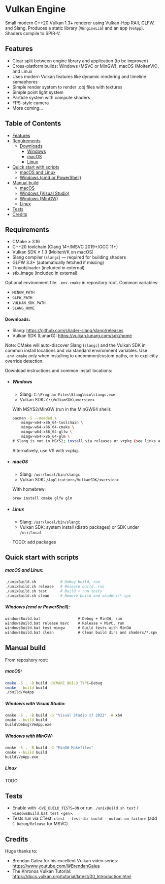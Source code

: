 # Vulkan Engine

Small modern C++20 Vulkan 1.3+ renderer using Vulkan-Hpp RAII, GLFW, and Slang. Produces a static library (`VEngineLib`) and an app (`VeApp`). Shaders compile to SPIR-V.

## Features
- Clear split between engine library and application (to be improved)
- Cross-platform builds: Windows (MSVC or MinGW), macOS (MoltenVK), and Linux
- Uses modern Vulkan features like dynamic rendering and timeline semaphores
- Simple render system to render .obj files with textures
- Simple point light system
- Particle system with compute shaders
- FPS-style camera
- More coming...

## Table of Contents

- [Features](#features)
- [Requirements](#requirements)
	- [Downloads](#downloads)
		- [Windows](#windows)
		- [macOS](#macos)
		- [Linux](#linux)
- [Quick start with scripts](#quick-start-with-scripts)
	- [macOS and Linux](#macos-and-linux)
	- [Windows (cmd or PowerShell)](#windows-cmd-or-powershell)
- [Manual build](#manual-build)
	- [macOS](#macos)
	- [Windows (Visual Studio)](#windows-with-visual-studio)
	- [Windows (MinGW)](#windows-with-mingw)
	- [Linux](#linux-1)
- [Tests](#tests)
 - [Credits](#credits)


## Requirements

- CMake ≥ 3.16
- C++20 toolchain (Clang 14+/MSVC 2019+/GCC 11+)
- Vulkan SDK ≥ 1.3 (MoltenVK on macOS)
- Slang compiler (`slangc`) — required for building shaders
- GLFW 3.3+ (automatically fetched if missing)
- Tinyobjloader (included in external)
- stb_image (included in external)

Optional environment file: `.env.cmake` in repository root. Common variables:
- `MINGW_PATH`
- `GLFW_PATH`
- `VULKAN_SDK_PATH`
- `SLANG_HOME`

#### Downloads:
- Slang: https://github.com/shader-slang/slang/releases
- Vulkan SDK (LunarG): https://vulkan.lunarg.com/sdk/home

Note: CMake will auto-discover Slang (`slangc`) and the Vulkan SDK in common install locations and via standard environment variables. Use `.env.cmake` only when installing to uncommon/custom paths, or to explicitly override detection.

Download instructions and common install locations:
- ##### Windows
	- Slang: `C:\Program Files\Slang\bin\slangc.exe`
	- Vulkan SDK: `C:\VulkanSDK\<version>`

	With MSYS2/MinGW (run in the MinGW64 shell):
	```bash
	pacman -S --needed \
		mingw-w64-x86_64-toolchain \
		mingw-w64-x86_64-cmake \
		mingw-w64-x86_64-glfw \
		mingw-w64-x86_64-glm \
	# Slang is not in MSYS2; install via releases or vcpkg (see links above)
	```
	Alternatively, use VS with vcpkg.

- ##### macOS
	- Slang: `/usr/local/bin/slangc`
	- Vulkan SDK: `/Applications/VulkanSDK/<version>`

	With homebrew:
	```bash
	brew install cmake glfw glm
	```
- ##### Linux
	- Slang: `/usr/local/bin/slangc`
	- Vulkan SDK: system install (distro packages) or SDK under `/usr/local`

	TODO: add packages


## Quick start with scripts

##### macOS and Linux:

```bash
./unixBuild.sh           # Debug build, run
./unixBuild.sh release   # Release build, run
./unixBuild.sh test      # Build + run tests
./unixBuild.sh clean     # Remove build and shaders/*.spv
```

##### Windows (cmd or PowerShell):

```bat
windowsBuild.bat                 # Debug + MinGW, run
windowsBuild.bat release msvc    # Release + MSVC, run
windowsBuild.bat test mingw      # Build tests with MinGW
windowsBuild.bat clean           # Clean build dirs and shaders/*.spv

```

## Manual build
From repository root:

##### macOS:

```bash
cmake -S . -B build -DCMAKE_BUILD_TYPE=Debug
cmake --build build
./build/VeApp
```

##### Windows with Visual Studio:

```bat
cmake -S . -B build -G "Visual Studio 17 2022" -A x64
cmake --build build
build\Debug\VeApp.exe
```

##### Windows with MinGW:

```bat
cmake -S . -B build -G "MinGW Makefiles"
cmake --build build
build\VeApp.exe
```

##### Linux

TODO

## Tests

- Enable with `-DVE_BUILD_TESTS=ON` or run `./unixBuild.sh test` / `windowsBuild.bat test <gen>`.
- Tests run via CTest: `ctest --test-dir build --output-on-failure` (add `-C Debug/Release` for MSVC).

## Credits

Huge thanks to:

- Brendan Galea for his excellent Vulkan video series: https://www.youtube.com/@BrendanGalea
- The Khronos Vulkan Tutorial: https://docs.vulkan.org/tutorial/latest/00_Introduction.html